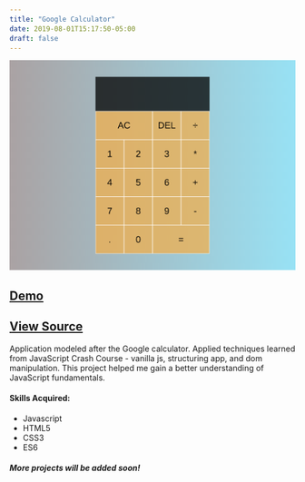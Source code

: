 ```yaml
---
title: "Google Calculator"
date: 2019-08-01T15:17:50-05:00
draft: false
---
```


![Calculator Application](/CalculatorJS.png)


## [Demo](/demo/js-calc/index.html) 
## [View Source](https://github.com/alex-davalos/google-calculator)

Application modeled after the Google calculator. Applied techniques learned from JavaScript Crash Course - vanilla js, structuring app, and dom manipulation. This project helped me gain a better understanding of JavaScript fundamentals. 

#### Skills Acquired:

* Javascript 
* HTML5
* CSS3
* ES6

##### More projects will be added soon!